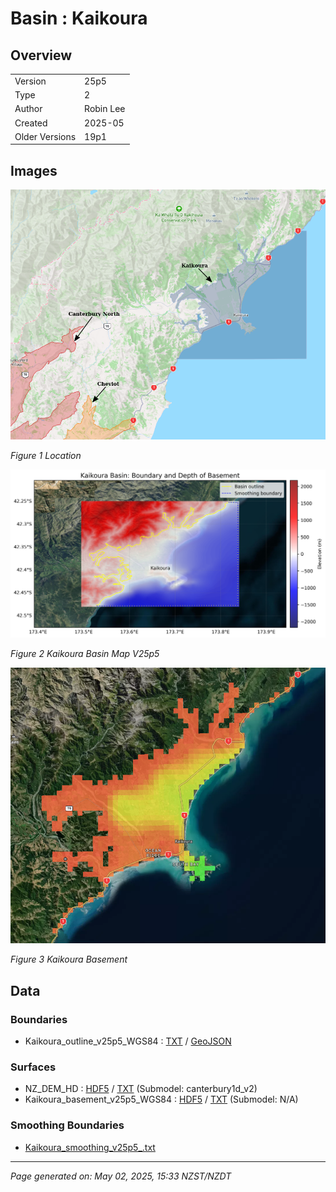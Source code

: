 # Basin : Kaikoura

## Overview
|         |                     |
|---------|---------------------|
| Version | 25p5           |
| Type    | 2        |
| Author  | Robin Lee            |
| Created | 2025-05           |
| Older Versions | 19p1 |


## Images
![](../images/maps/kaikoura.png)

*Figure 1 Location*

![](../images/regional/Kaikoura_basin_map_v25p5.png)

*Figure 2 Kaikoura Basin Map V25p5*

![](../images/basins/kaikoura_basement.png)

*Figure 3 Kaikoura Basement*


## Data
### Boundaries
- Kaikoura_outline_v25p5_WGS84 : [TXT](../../velocity_modelling/data/regional/Kaikoura/Kaikoura_outline_v25p5_WGS84.txt) / [GeoJSON](../../velocity_modelling/data/regional/Kaikoura/Kaikoura_outline_v25p5_WGS84.geojson)

### Surfaces
- NZ_DEM_HD : [HDF5](../../velocity_modelling/data/global/surface/NZ_DEM_HD.h5) / [TXT](../../velocity_modelling/data/global/surface/NZ_DEM_HD.in) (Submodel: canterbury1d_v2)
- Kaikoura_basement_v25p5_WGS84 : [HDF5](../../velocity_modelling/data/regional/Kaikoura/Kaikoura_basement_v25p5_WGS84.h5) / [TXT](../../velocity_modelling/data/regional/Kaikoura/Kaikoura_basement_v25p5_WGS84.in) (Submodel: N/A)

### Smoothing Boundaries
- [Kaikoura_smoothing_v25p5_.txt](../../velocity_modelling/data/regional/Kaikoura/Kaikoura_smoothing_v25p5_.txt)

---
*Page generated on: May 02, 2025, 15:33 NZST/NZDT*
